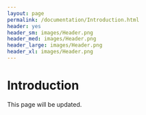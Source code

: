 ```yaml
---
layout: page
permalink: /documentation/Introduction.html
header: yes
header_sm: images/Header.png
header_med: images/Header.png
header_large: images/Header.png
header_xl: images/Header.png
--- 
```

<h1>Introduction</h1>
This page will be updated. 